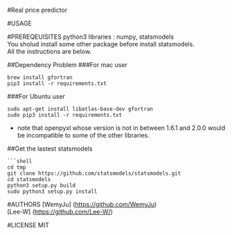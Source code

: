 #Real price predictor

#USAGE

#PREREQEUISITES
python3
libraries : numpy, statsmodels  
You sholud install some other package before install statsmodels.  
All the instructions are below.

##Dependency Problem
###For mac user
```shell
brew install gfortran
pip3 install -r requirements.txt
```
###For Ubuntu user
```shell
sudo apt-get install libatlas-base-dev gfortran
sudo pip3 install -r requirements.txt
```
* note that openpyxl whose version is not in between 1.6.1 and 2.0.0 would be incompatible to some of the other libraries.

##Get the lastest statsmodels
```shell
```shell
cd tmp
git clone https://github.com/statsmodels/statsmodels.git 
cd statsmodels
python3 setup.py build
sudo python3 setup.py install
```

#AUTHORS
[WemyJu] (https://github.com/WemyJu)  
[Lee-W] (https://github.com/Lee-W/)

#LICENSE
MIT
